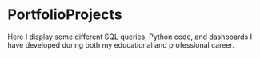 # PortfolioProjects
Here I display some different SQL queries, Python code, and dashboards I have developed during both my educational and professional career.
